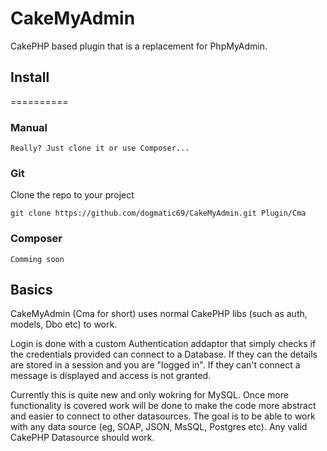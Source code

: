 CakeMyAdmin
===========

CakePHP based plugin that is a replacement for PhpMyAdmin.

## Install
==========

### Manual

	Really? Just clone it or use Composer...

### Git

Clone the repo to your project

	git clone https://github.com/dogmatic69/CakeMyAdmin.git Plugin/Cma

### Composer

	Comming soon

## Basics

CakeMyAdmin (Cma for short) uses normal CakePHP libs (such as auth, models, Dbo etc) to work.

Login is done with a custom Authentication addaptor that simply checks if the credentials provided can connect to a Database. If they can the details are stored in a session and you are "logged in". If they can't connect a message is displayed and access is not granted.

Currently this is quite new and only wokring for MySQL. Once more functionality is covered work will be done to make the code more abstract and easier to connect to other datasources. The goal is to be able to work with any data source (eg, SOAP, JSON, MsSQL, Postgres etc). Any valid CakePHP Datasource should work.